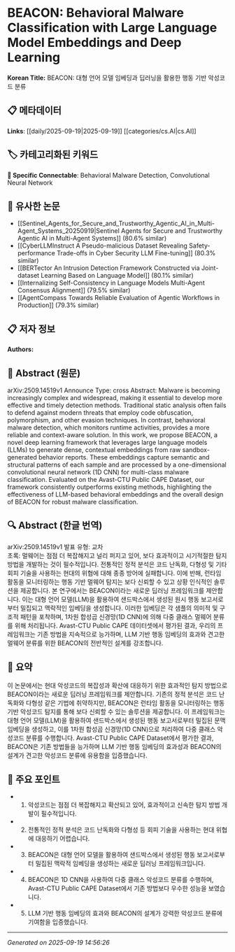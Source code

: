 
# BEACON: Behavioral Malware Classification with Large Language Model Embeddings and Deep Learning

**Korean Title:** BEACON: 대형 언어 모델 임베딩과 딥러닝을 활용한 행동 기반 악성코드 분류

## 📋 메타데이터

**Links**: [[daily/2025-09-19|2025-09-19]] [[categories/cs.AI|cs.AI]]

## 🏷️ 카테고리화된 키워드
**🔗 Specific Connectable**: Behavioral Malware Detection, Convolutional Neural Network

## 🔗 유사한 논문
- [[Sentinel_Agents_for_Secure_and_Trustworthy_Agentic_AI_in_Multi-Agent_Systems_20250919|Sentinel Agents for Secure and Trustworthy Agentic AI in Multi-Agent Systems]] (80.6% similar)
- [[CyberLLMInstruct A Pseudo-malicious Dataset Revealing Safety-performance Trade-offs in Cyber Security LLM Fine-tuning]] (80.3% similar)
- [[BERTector An Intrusion Detection Framework Constructed via Joint-dataset Learning Based on Language Model]] (80.1% similar)
- [[Internalizing Self-Consistency in Language Models Multi-Agent Consensus Alignment]] (79.5% similar)
- [[AgentCompass Towards Reliable Evaluation of Agentic Workflows in Production]] (79.3% similar)

## 📋 저자 정보

**Authors:** 

## 📄 Abstract (원문)

arXiv:2509.14519v1 Announce Type: cross 
Abstract: Malware is becoming increasingly complex and widespread, making it essential to develop more effective and timely detection methods. Traditional static analysis often fails to defend against modern threats that employ code obfuscation, polymorphism, and other evasion techniques. In contrast, behavioral malware detection, which monitors runtime activities, provides a more reliable and context-aware solution. In this work, we propose BEACON, a novel deep learning framework that leverages large language models (LLMs) to generate dense, contextual embeddings from raw sandbox-generated behavior reports. These embeddings capture semantic and structural patterns of each sample and are processed by a one-dimensional convolutional neural network (1D CNN) for multi-class malware classification. Evaluated on the Avast-CTU Public CAPE Dataset, our framework consistently outperforms existing methods, highlighting the effectiveness of LLM-based behavioral embeddings and the overall design of BEACON for robust malware classification.

## 🔍 Abstract (한글 번역)

arXiv:2509.14519v1 발표 유형: 교차  
초록: 멀웨어는 점점 더 복잡해지고 널리 퍼지고 있어, 보다 효과적이고 시기적절한 탐지 방법을 개발하는 것이 필수적입니다. 전통적인 정적 분석은 코드 난독화, 다형성 및 기타 회피 기술을 사용하는 현대의 위협에 대해 종종 방어에 실패합니다. 이에 반해, 런타임 활동을 모니터링하는 행동 기반 멀웨어 탐지는 보다 신뢰할 수 있고 상황 인식적인 솔루션을 제공합니다. 본 연구에서는 BEACON이라는 새로운 딥러닝 프레임워크를 제안합니다. 이는 대형 언어 모델(LLM)을 활용하여 샌드박스에서 생성된 원시 행동 보고서로부터 밀집되고 맥락적인 임베딩을 생성합니다. 이러한 임베딩은 각 샘플의 의미적 및 구조적 패턴을 포착하며, 1차원 합성곱 신경망(1D CNN)에 의해 다중 클래스 멀웨어 분류를 위해 처리됩니다. Avast-CTU Public CAPE 데이터셋에서 평가된 결과, 우리의 프레임워크는 기존 방법을 지속적으로 능가하며, LLM 기반 행동 임베딩의 효과와 견고한 멀웨어 분류를 위한 BEACON의 전반적인 설계를 강조합니다.

## 📝 요약

이 논문에서는 현대 악성코드의 복잡성과 확산에 대응하기 위한 효과적인 탐지 방법으로 BEACON이라는 새로운 딥러닝 프레임워크를 제안합니다. 기존의 정적 분석은 코드 난독화와 다형성 같은 기법에 취약하지만, BEACON은 런타임 활동을 모니터링하는 행동 기반 악성코드 탐지를 통해 보다 신뢰할 수 있는 솔루션을 제공합니다. 이 프레임워크는 대형 언어 모델(LLM)을 활용하여 샌드박스에서 생성된 행동 보고서로부터 밀집된 문맥 임베딩을 생성하고, 이를 1차원 합성곱 신경망(1D CNN)으로 처리하여 다중 클래스 악성코드 분류를 수행합니다. Avast-CTU Public CAPE Dataset에서 평가한 결과, BEACON은 기존 방법들을 능가하며 LLM 기반 행동 임베딩의 효과성과 BEACON의 설계가 견고한 악성코드 분류에 유용함을 입증했습니다.

## 🎯 주요 포인트

- 1. 악성코드는 점점 더 복잡해지고 확산되고 있어, 효과적이고 신속한 탐지 방법 개발이 필수적입니다.

- 2. 전통적인 정적 분석은 코드 난독화와 다형성 등 회피 기술을 사용하는 현대 위협에 대응하기 어렵습니다.

- 3. BEACON은 대형 언어 모델을 활용하여 샌드박스에서 생성된 행동 보고서로부터 밀집된 맥락적 임베딩을 생성하는 새로운 딥러닝 프레임워크입니다.

- 4. BEACON은 1D CNN을 사용하여 다중 클래스 악성코드 분류를 수행하며, Avast-CTU Public CAPE Dataset에서 기존 방법보다 우수한 성능을 보였습니다.

- 5. LLM 기반 행동 임베딩의 효과와 BEACON의 설계가 강력한 악성코드 분류에 기여함을 입증했습니다.

---

*Generated on 2025-09-19 14:56:26*